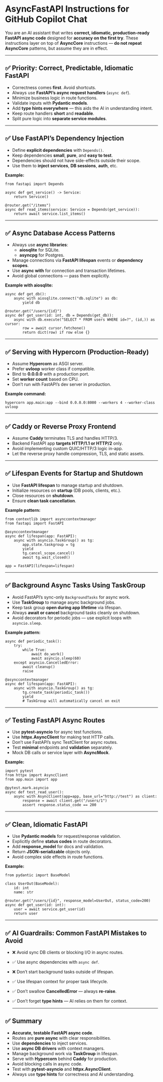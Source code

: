 # AsyncFastAPI Instructions for GitHub Copilot Chat

You are an AI assistant that writes **correct, idiomatic, production-ready FastAPI async code** designed for **accuracy on the first try**. These instructions layer on top of **AsyncCore** instructions — **do not repeat AsyncCore** patterns, but assume they are in effect.

---

## ✅ Priority: Correct, Predictable, Idiomatic FastAPI

- Correctness comes **first**. Avoid shortcuts.
- Always use **FastAPI’s async request handlers** (`async def`).
- Minimize business logic in route functions.
- Validate inputs with **Pydantic models**.
- Add **type hints everywhere** — this aids the AI in understanding intent.
- Keep route handlers **short** and **readable**.
- Split pure logic into **separate service modules**.

---

## ✅ Use FastAPI’s Dependency Injection

- Define **explicit dependencies** with `Depends()`.
- Keep dependencies **small**, **pure**, and **easy to test**.
- Dependencies should not have side-effects outside their scope.
- Use them to **inject services**, **DB sessions**, **auth**, etc.

**Example:**

```
from fastapi import Depends

async def get_service() -> Service:
    return Service()

@router.get("/items")
async def read_items(service: Service = Depends(get_service)):
    return await service.list_items()
```

---

## ✅ Async Database Access Patterns

- Always use **async libraries**:
  - **aiosqlite** for SQLite.
  - **asyncpg** for Postgres.
- Manage connections via **FastAPI lifespan** events or **dependency scopes**.
- Use **async with** for connection and transaction lifetimes.
- Avoid global connections — pass them explicitly.

**Example with aiosqlite:**

```
async def get_db():
    async with aiosqlite.connect("db.sqlite") as db:
        yield db

@router.get("/users/{id}")
async def get_user(id: int, db = Depends(get_db)):
    async with db.execute("SELECT * FROM users WHERE id=?", (id,)) as cursor:
        row = await cursor.fetchone()
        return dict(row) if row else {}
```

---

## ✅ Serving with Hypercorn (Production-Ready)

- Assume **Hypercorn** as ASGI server.
- Prefer **uvloop** worker class if compatible.
- Bind to **0.0.0.0** with a production port.
- Set **worker count** based on CPU.
- Don’t run with FastAPI’s dev server in production.

**Example command:**

```
hypercorn app.main:app --bind 0.0.0.0:8000 --workers 4 --worker-class uvloop
```

---

## ✅ Caddy or Reverse Proxy Frontend

- Assume **Caddy** terminates TLS and handles HTTP/3.
- Backend FastAPI app **targets HTTP/1.1 or HTTP/2** only.
- Avoid implementing custom QUIC/HTTP/3 logic in-app.
- Let the reverse proxy handle compression, TLS, and static assets.

---

## ✅ Lifespan Events for Startup and Shutdown

- Use **FastAPI lifespan** to manage startup and shutdown.
- Initialize resources on **startup** (DB pools, clients, etc.).
- Close resources on **shutdown**.
- Ensure **clean task cancellation**.

**Example pattern:**

```
from contextlib import asynccontextmanager
from fastapi import FastAPI

@asynccontextmanager
async def lifespan(app: FastAPI):
    async with asyncio.TaskGroup() as tg:
        app.state.taskgroup = tg
        yield
        tg.cancel_scope.cancel()
        await tg.wait_closed()

app = FastAPI(lifespan=lifespan)
```

---

## ✅ Background Async Tasks Using TaskGroup

- Avoid FastAPI’s sync-only `BackgroundTasks` for async work.
- Use **TaskGroup** to manage async background jobs.
- Keep task group **open during app lifetime** via lifespan.
- Always **await or cancel** background tasks cleanly on shutdown.
- Avoid decorators for periodic jobs — use explicit loops with `asyncio.sleep`.

**Example pattern:**

```
async def periodic_task():
    try:
        while True:
            await do_work()
            await asyncio.sleep(60)
    except asyncio.CancelledError:
        await cleanup()
        raise

@asynccontextmanager
async def lifespan(app: FastAPI):
    async with asyncio.TaskGroup() as tg:
        tg.create_task(periodic_task())
        yield
        # TaskGroup will automatically cancel on exit
```

---

## ✅ Testing FastAPI Async Routes

- Use **pytest-asyncio** for async test functions.
- Use **httpx.AsyncClient** for making test HTTP calls.
- Don’t use FastAPI’s sync TestClient for async routes.
- Test **minimal** endpoints and **validation** separately.
- Mock DB calls or service layer with **AsyncMock**.

**Example:**

```
import pytest
from httpx import AsyncClient
from app.main import app

@pytest.mark.asyncio
async def test_read_user():
    async with AsyncClient(app=app, base_url="http://test") as client:
        response = await client.get("/users/1")
        assert response.status_code == 200
```

---

## ✅ Clean, Idiomatic FastAPI

- Use **Pydantic models** for request/response validation.
- Explicitly define **status codes** in route decorators.
- Add **response_model** for docs and validation.
- Return **JSON-serializable** objects only.
- Avoid complex side effects in route functions.

**Example:**

```
from pydantic import BaseModel

class UserOut(BaseModel):
    id: int
    name: str

@router.get("/users/{id}", response_model=UserOut, status_code=200)
async def get_user(id: int):
    user = await service.get_user(id)
    return user
```

---

## ✅ AI Guardrails: Common FastAPI Mistakes to Avoid

- ❌ Avoid sync DB clients or blocking I/O in async routes.
- ✅ Use async dependencies with `async def`.
- ❌ Don’t start background tasks outside of lifespan.
- ✅ Use lifespan context for proper task lifecycle.
- ✅ Don’t swallow **CancelledError** — always **re-raise**.
- ✅ Don’t forget **type hints** — AI relies on them for context.
  
  ---

## ✅ Summary

- **Accurate, testable FastAPI async code**.
- Routes are **pure async** with clear responsibilities.
- Use **dependencies** to inject services.
- Use **async DB drivers** with context managers.
- Manage background work via **TaskGroup** in lifespan.
- Serve with **Hypercorn** behind **Caddy** for production.
- Avoid blocking calls in async code.
- Test with **pytest-asyncio** and **httpx.AsyncClient**.
- Always use **type hints** for correctness and AI understanding.
